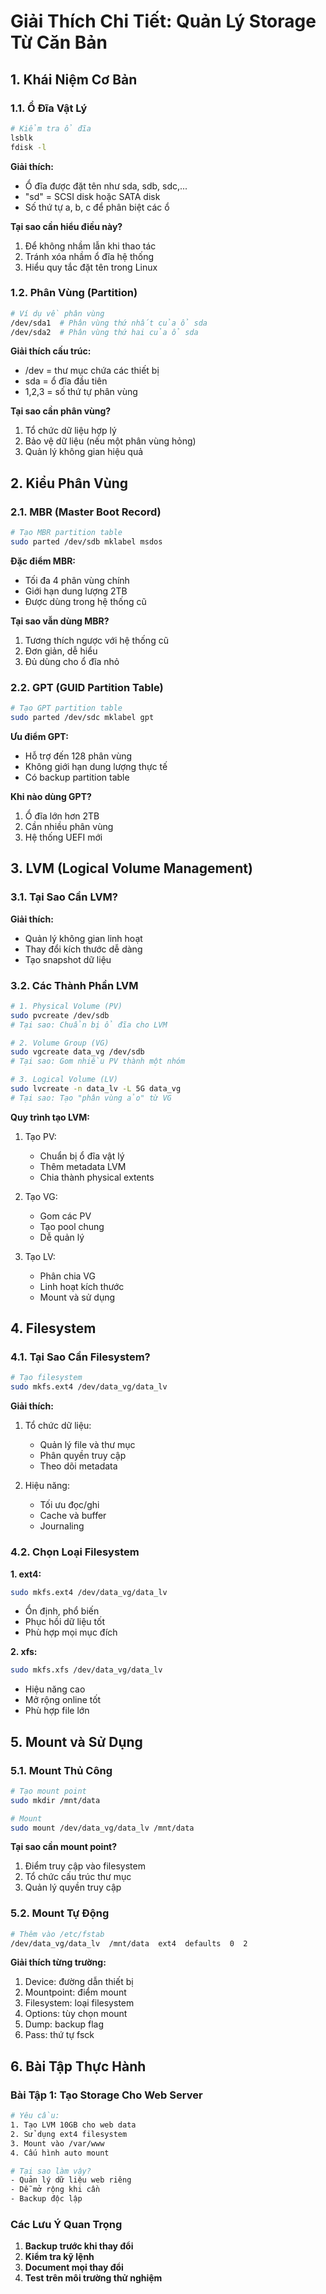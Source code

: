 # Giải Thích Chi Tiết: Quản Lý Storage Từ Căn Bản

## 1. Khái Niệm Cơ Bản

### 1.1. Ổ Đĩa Vật Lý
```bash
# Kiểm tra ổ đĩa
lsblk
fdisk -l
```

**Giải thích:**
- Ổ đĩa được đặt tên như sda, sdb, sdc,...
- "sd" = SCSI disk hoặc SATA disk
- Số thứ tự a, b, c để phân biệt các ổ

**Tại sao cần hiểu điều này?**
1. Để không nhầm lẫn khi thao tác
2. Tránh xóa nhầm ổ đĩa hệ thống
3. Hiểu quy tắc đặt tên trong Linux

### 1.2. Phân Vùng (Partition)
```bash
# Ví dụ về phân vùng
/dev/sda1  # Phân vùng thứ nhất của ổ sda
/dev/sda2  # Phân vùng thứ hai của ổ sda
```

**Giải thích cấu trúc:**
- /dev = thư mục chứa các thiết bị
- sda = ổ đĩa đầu tiên
- 1,2,3 = số thứ tự phân vùng

**Tại sao cần phân vùng?**
1. Tổ chức dữ liệu hợp lý
2. Bảo vệ dữ liệu (nếu một phân vùng hỏng)
3. Quản lý không gian hiệu quả

## 2. Kiểu Phân Vùng

### 2.1. MBR (Master Boot Record)
```bash
# Tạo MBR partition table
sudo parted /dev/sdb mklabel msdos
```

**Đặc điểm MBR:**
- Tối đa 4 phân vùng chính
- Giới hạn dung lượng 2TB
- Được dùng trong hệ thống cũ

**Tại sao vẫn dùng MBR?**
1. Tương thích ngược với hệ thống cũ
2. Đơn giản, dễ hiểu
3. Đủ dùng cho ổ đĩa nhỏ

### 2.2. GPT (GUID Partition Table)
```bash
# Tạo GPT partition table
sudo parted /dev/sdc mklabel gpt
```

**Ưu điểm GPT:**
- Hỗ trợ đến 128 phân vùng
- Không giới hạn dung lượng thực tế
- Có backup partition table

**Khi nào dùng GPT?**
1. Ổ đĩa lớn hơn 2TB
2. Cần nhiều phân vùng
3. Hệ thống UEFI mới

## 3. LVM (Logical Volume Management)

### 3.1. Tại Sao Cần LVM?
**Giải thích:**
- Quản lý không gian linh hoạt
- Thay đổi kích thước dễ dàng
- Tạo snapshot dữ liệu

### 3.2. Các Thành Phần LVM
```bash
# 1. Physical Volume (PV)
sudo pvcreate /dev/sdb
# Tại sao: Chuẩn bị ổ đĩa cho LVM

# 2. Volume Group (VG)
sudo vgcreate data_vg /dev/sdb
# Tại sao: Gom nhiều PV thành một nhóm

# 3. Logical Volume (LV)
sudo lvcreate -n data_lv -L 5G data_vg
# Tại sao: Tạo "phân vùng ảo" từ VG
```

**Quy trình tạo LVM:**
1. Tạo PV: 
   - Chuẩn bị ổ đĩa vật lý
   - Thêm metadata LVM
   - Chia thành physical extents

2. Tạo VG:
   - Gom các PV
   - Tạo pool chung
   - Dễ quản lý

3. Tạo LV:
   - Phân chia VG
   - Linh hoạt kích thước
   - Mount và sử dụng

## 4. Filesystem

### 4.1. Tại Sao Cần Filesystem?
```bash
# Tạo filesystem
sudo mkfs.ext4 /dev/data_vg/data_lv
```

**Giải thích:**
1. Tổ chức dữ liệu:
   - Quản lý file và thư mục
   - Phân quyền truy cập
   - Theo dõi metadata

2. Hiệu năng:
   - Tối ưu đọc/ghi
   - Cache và buffer
   - Journaling

### 4.2. Chọn Loại Filesystem

**1. ext4:**
```bash
sudo mkfs.ext4 /dev/data_vg/data_lv
```
- Ổn định, phổ biến
- Phục hồi dữ liệu tốt
- Phù hợp mọi mục đích

**2. xfs:**
```bash
sudo mkfs.xfs /dev/data_vg/data_lv
```
- Hiệu năng cao
- Mở rộng online tốt
- Phù hợp file lớn

## 5. Mount và Sử Dụng

### 5.1. Mount Thủ Công
```bash
# Tạo mount point
sudo mkdir /mnt/data

# Mount
sudo mount /dev/data_vg/data_lv /mnt/data
```

**Tại sao cần mount point?**
1. Điểm truy cập vào filesystem
2. Tổ chức cấu trúc thư mục
3. Quản lý quyền truy cập

### 5.2. Mount Tự Động
```bash
# Thêm vào /etc/fstab
/dev/data_vg/data_lv  /mnt/data  ext4  defaults  0  2
```

**Giải thích từng trường:**
1. Device: đường dẫn thiết bị
2. Mountpoint: điểm mount
3. Filesystem: loại filesystem
4. Options: tùy chọn mount
5. Dump: backup flag
6. Pass: thứ tự fsck

## 6. Bài Tập Thực Hành

### Bài Tập 1: Tạo Storage Cho Web Server
```bash
# Yêu cầu:
1. Tạo LVM 10GB cho web data
2. Sử dụng ext4 filesystem
3. Mount vào /var/www
4. Cấu hình auto mount

# Tại sao làm vậy?
- Quản lý dữ liệu web riêng
- Dễ mở rộng khi cần
- Backup độc lập
```

### Các Lưu Ý Quan Trọng
1. **Backup trước khi thay đổi**
2. **Kiểm tra kỹ lệnh**
3. **Document mọi thay đổi**
4. **Test trên môi trường thử nghiệm**

